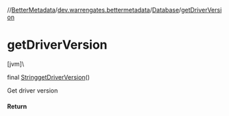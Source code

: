 //[BetterMetadata](../../../index.md)/[dev.warrengates.bettermetadata](../index.md)/[Database](index.md)/[getDriverVersion](get-driver-version.md)

# getDriverVersion

[jvm]\

final [String](https://docs.oracle.com/javase/8/docs/api/java/lang/String.html)[getDriverVersion](get-driver-version.md)()

Get driver version

#### Return
